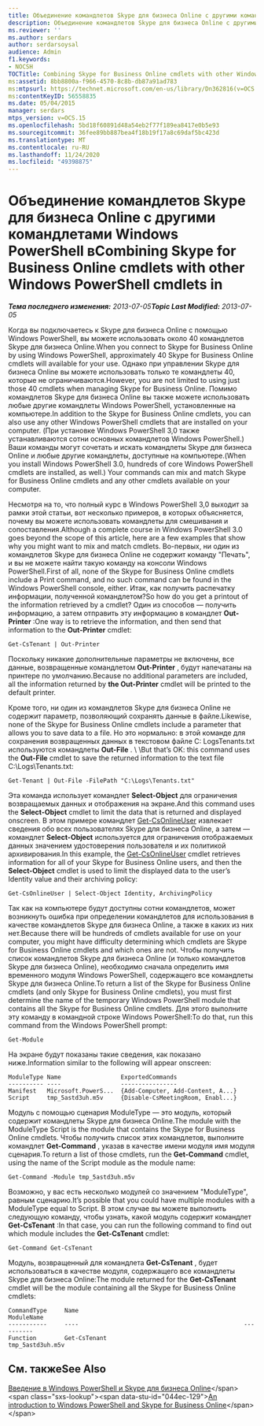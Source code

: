 ```yaml
---
title: Объединение командлетов Skype для бизнеса Online с другими командлетами Windows PowerShell в
description: Объединение командлетов Skype для бизнеса Online с другими командлетами Windows PowerShell в.
ms.reviewer: ''
ms.author: serdars
author: serdarsoysal
audience: Admin
f1.keywords:
- NOCSH
TOCTitle: Combining Skype for Business Online cmdlets with other Windows PowerShell cmdlets
ms:assetid: 8bb8800a-f966-4570-8c8b-db87a91ad783
ms:mtpsurl: https://technet.microsoft.com/en-us/library/Dn362816(v=OCS.15)
ms:contentKeyID: 56558835
ms.date: 05/04/2015
manager: serdars
mtps_version: v=OCS.15
ms.openlocfilehash: 5bd18f60891d48a54eb2f77f189ea8417e0b5e93
ms.sourcegitcommit: 36fee89bb887bea4f18b19f17a8c69daf5bc423d
ms.translationtype: MT
ms.contentlocale: ru-RU
ms.lasthandoff: 11/24/2020
ms.locfileid: "49398875"
---
```

# <a name="combining-skype-for-business-online-cmdlets-with-other-windows-powershell-cmdlets-in"></a><span data-ttu-id="044ec-103">Объединение командлетов Skype для бизнеса Online с другими командлетами Windows PowerShell в</span><span class="sxs-lookup"><span data-stu-id="044ec-103">Combining Skype for Business Online cmdlets with other Windows PowerShell cmdlets in</span></span>

<div data-xmlns="http://www.w3.org/1999/xhtml">

<div class="topic" data-xmlns="http://www.w3.org/1999/xhtml" data-msxsl="urn:schemas-microsoft-com:xslt" data-cs="https://msdn.microsoft.com/">

<div data-asp="https://msdn2.microsoft.com/asp">



</div>

<div id="mainSection">

<div id="mainBody"><span data-ttu-id="044ec-104">

<span> </span></span><span class="sxs-lookup"><span data-stu-id="044ec-104">

<span> </span></span></span>

<span data-ttu-id="044ec-105">_**Тема последнего изменения:** 2013-07-05_</span><span class="sxs-lookup"><span data-stu-id="044ec-105">_**Topic Last Modified:** 2013-07-05_</span></span>

<span data-ttu-id="044ec-106">Когда вы подключаетесь к Skype для бизнеса Online с помощью Windows PowerShell, вы можете использовать около 40 командлетов Skype для бизнеса Online.</span><span class="sxs-lookup"><span data-stu-id="044ec-106">When you connect to Skype for Business Online by using Windows PowerShell, approximately 40 Skype for Business Online cmdlets will available for your use.</span></span> <span data-ttu-id="044ec-107">Однако при управлении Skype для бизнеса Online вы можете использовать только те командлеты 40, которые не ограничиваются.</span><span class="sxs-lookup"><span data-stu-id="044ec-107">However, you are not limited to using just those 40 cmdlets when managing Skype for Business Online.</span></span> <span data-ttu-id="044ec-108">Помимо командлетов Skype для бизнеса Online вы также можете использовать любые другие командлеты Windows PowerShell, установленные на компьютере.</span><span class="sxs-lookup"><span data-stu-id="044ec-108">In addition to the Skype for Business Online cmdlets, you can also use any other Windows PowerShell cmdlets that are installed on your computer.</span></span> <span data-ttu-id="044ec-109">(При установке Windows PowerShell 3,0 также устанавливаются сотни основных командлетов Windows PowerShell.) Ваши команды могут сочетать и искать командлеты Skype для бизнеса Online и любые другие командлеты, доступные на компьютере.</span><span class="sxs-lookup"><span data-stu-id="044ec-109">(When you install Windows PowerShell 3.0, hundreds of core Windows PowerShell cmdlets are installed, as well.) Your commands can mix and match Skype for Business Online cmdlets and any other cmdlets available on your computer.</span></span>

<span data-ttu-id="044ec-110">Несмотря на то, что полный курс в Windows PowerShell 3,0 выходит за рамки этой статьи, вот несколько примеров, в которых объясняется, почему вы можете использовать командлеты для смешивания и сопоставления.</span><span class="sxs-lookup"><span data-stu-id="044ec-110">Although a complete course in Windows PowerShell 3.0 goes beyond the scope of this article, here are a few examples that show why you might want to mix and match cmdlets.</span></span> <span data-ttu-id="044ec-111">Во-первых, ни один из командлетов Skype для бизнеса Online не содержит команду "Печать", и вы не можете найти такую команду на консоли Windows PowerShell.</span><span class="sxs-lookup"><span data-stu-id="044ec-111">First of all, none of the Skype for Business Online cmdlets include a Print command, and no such command can be found in the Windows PowerShell console, either.</span></span> <span data-ttu-id="044ec-112">Итак, как получить распечатку информации, полученной командлетом?</span><span class="sxs-lookup"><span data-stu-id="044ec-112">So how do you get a printout of the information retrieved by a cmdlet?</span></span> <span data-ttu-id="044ec-113">Один из способов — получить информацию, а затем отправить эту информацию в командлет **Out-Printer** :</span><span class="sxs-lookup"><span data-stu-id="044ec-113">One way is to retrieve the information, and then send that information to the **Out-Printer** cmdlet:</span></span>

    Get-CsTenant | Out-Printer

<span data-ttu-id="044ec-114">Поскольку никакие дополнительные параметры не включены, все данные, возвращенные командлетом **Out-Printer** , будут напечатаны на принтере по умолчанию.</span><span class="sxs-lookup"><span data-stu-id="044ec-114">Because no additional parameters are included, all the information returned by **the Out-Printer** cmdlet will be printed to the default printer.</span></span>

<span data-ttu-id="044ec-115">Кроме того, ни один из командлетов Skype для бизнеса Online не содержит параметр, позволяющий сохранять данные в файле.</span><span class="sxs-lookup"><span data-stu-id="044ec-115">Likewise, none of the Skype for Business Online cmdlets include a parameter that allows you to save data to a file.</span></span> <span data-ttu-id="044ec-116">Но это нормально: в этой команде для сохранения возвращенных данных в текстовом файле C: LogsTenants.txt используются командлеты **Out-File** . \\ \\</span><span class="sxs-lookup"><span data-stu-id="044ec-116">But that’s OK: this command uses the **Out-File** cmdlet to save the returned information to the text file C:\\Logs\\Tenants.txt:</span></span>

    Get-Tenant | Out-File -FilePath "C:\Logs\Tenants.txt"

<span data-ttu-id="044ec-117">Эта команда использует командлет **Select-Object** для ограничения возвращаемых данных и отображения на экране.</span><span class="sxs-lookup"><span data-stu-id="044ec-117">And this command uses the **Select-Object** cmdlet to limit the data that is returned and displayed onscreen.</span></span> <span data-ttu-id="044ec-118">В этом примере командлет [Get-CsOnlineUser](https://technet.microsoft.com/library/JJ994026(v=OCS.15)) извлекает сведения обо всех пользователях Skype для бизнеса Online, а затем — командлет **Select-Object** используется для ограничения отображаемых данных значением удостоверения пользователя и их политикой архивирования.</span><span class="sxs-lookup"><span data-stu-id="044ec-118">In this example, the [Get-CsOnlineUser](https://technet.microsoft.com/library/JJ994026(v=OCS.15)) cmdlet retrieves information for all of your Skype for Business Online users, and then the **Select-Object** cmdlet is used to limit the displayed data to the user’s Identity value and their archiving policy:</span></span>

    Get-CsOnlineUser | Select-Object Identity, ArchivingPolicy

<span data-ttu-id="044ec-119">Так как на компьютере будут доступны сотни командлетов, может возникнуть ошибка при определении командлетов для использования в качестве командлетов Skype для бизнеса Online, а также в каких из них нет.</span><span class="sxs-lookup"><span data-stu-id="044ec-119">Because there will be hundreds of cmdlets available for use on your computer, you might have difficulty determining which cmdlets are Skype for Business Online cmdlets and which ones are not.</span></span> <span data-ttu-id="044ec-120">Чтобы получить список командлетов Skype для бизнеса Online (и только командлетов Skype для бизнеса Online), необходимо сначала определить имя временного модуля Windows PowerShell, содержащего все командлеты Skype для бизнеса Online.</span><span class="sxs-lookup"><span data-stu-id="044ec-120">To return a list of the Skype for Business Online cmdlets (and only Skype for Business Online cmdlets), you must first determine the name of the temporary Windows PowerShell module that contains all the Skype for Business Online cmdlets.</span></span> <span data-ttu-id="044ec-121">Для этого выполните эту команду в командной строке Windows PowerShell:</span><span class="sxs-lookup"><span data-stu-id="044ec-121">To do that, run this command from the Windows PowerShell prompt:</span></span>

    Get-Module

<span data-ttu-id="044ec-122">На экране будут показаны такие сведения, как показано ниже.</span><span class="sxs-lookup"><span data-stu-id="044ec-122">Information similar to the following will appear onscreen:</span></span>

    ModuleType Name                 ExportedCommands
    ---------- ----                 ----------------
    Manifest   Microsoft.PowerS...  {Add-Computer, Add-Content, A...}
    Script     tmp_5astd3uh.m5v     {Disable-CsMeetingRoom, Enabl...}

<span data-ttu-id="044ec-123">Модуль с помощью сценария ModuleType — это модуль, который содержит командлеты Skype для бизнеса Online.</span><span class="sxs-lookup"><span data-stu-id="044ec-123">The module with the ModuleType Script is the module that contains the Skype for Business Online cmdlets.</span></span> <span data-ttu-id="044ec-124">Чтобы получить список этих командлетов, выполните командлет **Get-Command** , указав в качестве имени модуля имя модуля сценария.</span><span class="sxs-lookup"><span data-stu-id="044ec-124">To return a list of those cmdlets, run the **Get-Command** cmdlet, using the name of the Script module as the module name:</span></span>

    Get-Command -Module tmp_5astd3uh.m5v

<span data-ttu-id="044ec-125">Возможно, у вас есть несколько модулей со значением "ModuleType", равным сценарию.</span><span class="sxs-lookup"><span data-stu-id="044ec-125">It’s possible that you could have multiple modules with a ModuleType equal to Script.</span></span> <span data-ttu-id="044ec-126">В этом случае вы можете выполнить следующую команду, чтобы узнать, какой модуль содержит командлет **Get-CsTenant** :</span><span class="sxs-lookup"><span data-stu-id="044ec-126">In that case, you can run the following command to find out which module includes the **Get-CsTenant** cmdlet:</span></span>

    Get-Command Get-CsTenant

<span data-ttu-id="044ec-127">Модуль, возвращенный для командлета **Get-CsTenant** , будет использоваться в качестве модуля, содержащего все командлеты Skype для бизнеса Online:</span><span class="sxs-lookup"><span data-stu-id="044ec-127">The module returned for the **Get-CsTenant** cmdlet will be the module containing all the Skype for Business Online cmdlets:</span></span>

    CommandType     Name                                               ModuleName
    -----------     ----                                               ----------
    Function        Get-CsTenant                                       tmp_5astd3uh.m5v

<div>

## <a name="see-also"></a><span data-ttu-id="044ec-128">См. также</span><span class="sxs-lookup"><span data-stu-id="044ec-128">See Also</span></span>


<span data-ttu-id="044ec-129">[Введение в Windows PowerShell и Skype для бизнеса Online](https://technet.microsoft.com/library/Dn362785(v=OCS.15))</span><span class="sxs-lookup"><span data-stu-id="044ec-129">[An introduction to Windows PowerShell and Skype for Business Online](https://technet.microsoft.com/library/Dn362785(v=OCS.15))</span></span>  
  

<span data-ttu-id="044ec-130"></div>

</div>

<span> </span>

</div>

</div>

</span><span class="sxs-lookup"><span data-stu-id="044ec-130"></div>

</div>

<span> </span>

</div>

</div>

</span></span></div>

